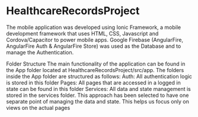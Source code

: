 # HealthcareRecordsProject
The mobile application was developed using Ionic Framework, a mobile development framework that uses HTML, CSS, Javascript and Cordova/Capacitor to power mobile apps. Google Firebase (AngularFire, AngularFire Auth & AngularFire Store) was used as the Database and to manage the Authentication. 

Folder Structure
The main functionality of the application can be found in the App folder located at HealthcareRecordsProject/src/app. The folders inside the App folder are structured as follows:
Auth: All authentication logic is stored in this folder
Pages: All pages that are accessed in a logged in state can be found in this folder
Services: All data and state management is stored in the services folder. This approach has been selected to have one separate point of managing the data and state. This helps us focus only on views on the actual pages
